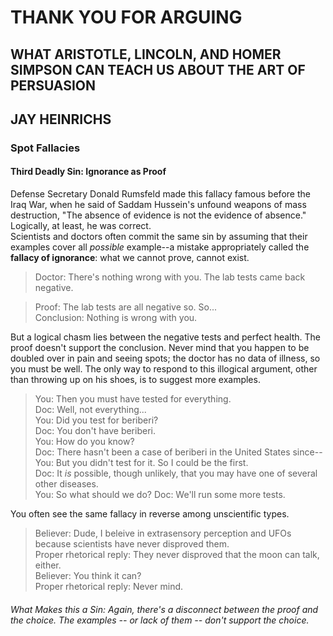 # THANK YOU FOR ARGUING
## WHAT ARISTOTLE, LINCOLN, AND HOMER SIMPSON CAN TEACH US ABOUT THE ART OF PERSUASION
## JAY HEINRICHS

### Spot Fallacies

#### Third Deadly Sin: Ignorance as Proof
Defense Secretary Donald Rumsfeld made this fallacy famous before the Iraq War, when he said of Saddam Hussein's unfound weapons of mass destruction, "The absence of evidence is not the evidence of absence." Logically, at least, he was correct.  
Scientists and doctors often commit the same sin by assuming that their examples cover all _possible_ example--a mistake appropriately called the **fallacy of ignorance**: what we cannot prove, cannot exist.  
  
  > Doctor: There's nothing wrong with you. The lab tests came back negative.  
    
  > Proof: The lab tests are all negative so. So...  
  > Conclusion: Nothing is wrong with you.  
    
  But a logical chasm lies between the negative tests and perfect health. The proof doesn't support the conclusion. Never mind that you happen to be doubled over in pain and seeing spots; the doctor has no data of illness, so you must be well. The only way to respond to this illogical argument, other than throwing up on his shoes, is to suggest more examples.  
    
> You: Then you must have tested for everything.  
> Doc: Well, not everything...  
> You: Did you test for beriberi?  
> Doc: You don't have beriberi.  
> You: How do you know?  
> Doc: There hasn't been a case of beriberi in the United States since--
> You: But you didn't test for it. So I could be the first.  
> Doc: It _is_ possible, though unlikely, that you may have one of several other diseases.  
> You: So what should we do?
> Doc: We'll run some more tests.  
  
You often see the same fallacy in reverse among unscientific types.  
  
> Believer: Dude, I beleive in extrasensory perception and UFOs because scientists have never disproved them.  
> Proper rhetorical reply: They never disproved that the moon can talk, either.  
> Believer: You think it can?  
> Proper rhetorical reply: Never mind.  

###### What Makes this a Sin: Again, there's a disconnect between the proof and the choice. The examples -- or lack of them -- don't support the choice.  